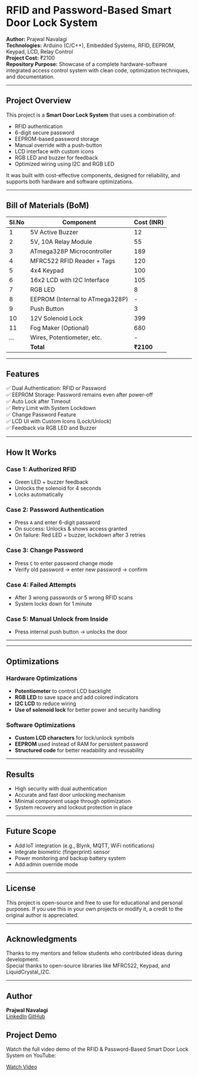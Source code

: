 # RFID and Password-Based Smart Door Lock System

**Author:** Prajwal Navalagi  
**Technologies:** Arduino (C/C++), Embedded Systems, RFID, EEPROM, Keypad, LCD, Relay Control  
**Project Cost:** ₹2100  
**Repository Purpose:** Showcase of a complete hardware-software integrated access control system with clean code, optimization techniques, and documentation.

---

## Project Overview

This project is a **Smart Door Lock System** that uses a combination of:

- RFID authentication
- 6-digit secure password
- EEPROM-based password storage
- Manual override with a push-button
- LCD interface with custom icons
- RGB LED and buzzer for feedback
- Optimized wiring using I2C and RGB LED

It was built with cost-effective components, designed for reliability, and supports both hardware and software optimizations.

---

## Bill of Materials (BoM)

| SI.No | Component                        | Cost (INR) |
|-------|----------------------------------|------------|
| 1     | 5V Active Buzzer                 | 12         |
| 2     | 5V, 10A Relay Module             | 55         |
| 3     | ATmega328P Microcontroller       | 189        |
| 4     | MFRC522 RFID Reader + Tags       | 120        |
| 5     | 4x4 Keypad                       | 100        |
| 6     | 16x2 LCD with I2C Interface      | 105        |
| 7     | RGB LED                          | 8          |
| 8     | EEPROM (Internal to ATmega328P) | -          |
| 9     | Push Button                      | 3          |
| 10    | 12V Solenoid Lock                | 399        |
| 11    | Fog Maker (Optional)            | 680        |
| ...   | Wires, Potentiometer, etc.       | -          |
|       | **Total**                        | **₹2100**  |

---

##  Features

✅ Dual Authentication: RFID or Password  
✅ EEPROM Storage: Password remains even after power-off  
✅ Auto Lock after Timeout  
✅ Retry Limit with System Lockdown  
✅ Change Password Feature  
✅ LCD UI with Custom Icons (Lock/Unlock)  
✅ Feedback via RGB LED and Buzzer  


---

##  How It Works

###  Case 1: Authorized RFID
- Green LED + buzzer feedback
- Unlocks the solenoid for 4 seconds
- Locks automatically

###  Case 2: Password Authentication
- Press `A` and enter 6-digit password
- On success: Unlocks & shows access granted
- On failure: Red LED + buzzer, lockdown after 3 retries

###  Case 3: Change Password
- Press `C` to enter password change mode
- Verify old password → enter new password → confirm

###  Case 4: Failed Attempts
- After 3 wrong passwords or 5 wrong RFID scans
- System locks down for 1 minute

###  Case 5: Manual Unlock from Inside
- Press internal push button → unlocks the door


---

---

## Optimizations

### Hardware Optimizations
- **Potentiometer** to control LCD backlight
- **RGB LED** to save space and add colored indicators
- **I2C LCD** to reduce wiring
- **Use of solenoid lock** for better power and security handling

### Software Optimizations
- **Custom LCD characters** for lock/unlock symbols
- **EEPROM** used instead of RAM for persistent password
- **Structured code** for better readability and reusability

---

## Results

- High security with dual authentication
- Accurate and fast door unlocking mechanism
- Minimal component usage through optimization
- System recovery and lockout protection in place

---

## Future Scope

- Add IoT integration (e.g., Blynk, MQTT, WiFi notifications)
- Integrate biometric (fingerprint) sensor
- Power monitoring and backup battery system
- Add admin override mode

---

## License

This project is open-source and free to use for educational and personal purposes. If you use this in your own projects or modify it, a credit to the original author is appreciated.

---

## Acknowledgments

Thanks to my mentors and fellow students who contributed ideas during development.  
Special thanks to open-source libraries like MFRC522, Keypad, and LiquidCrystal_I2C.

---

## Author

**Prajwal Navalagi**  
[LinkedIn](https://www.linkedin.com/in/prajwalnavalagi/) 
[GitHub](https://github.com/your-username)  

## Project Demo

Watch the full video demo of the RFID & Password-Based Smart Door Lock System on YouTube:

[Watch Video](https://youtu.be/yyq3W6xdE-Q?si=zBkAn0m8AnAUlIcN)



